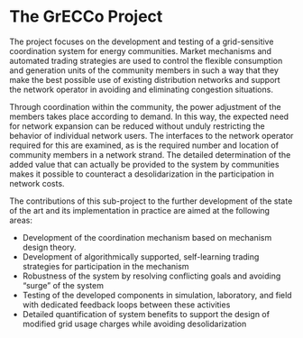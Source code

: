 # The GrECCo Project
The project focuses on the development and testing of a grid-sensitive coordination system for energy communities. Market mechanisms and automated trading strategies are used to control the flexible consumption and generation units of the community members in such a way that they make the best possible use of existing distribution networks and support the network operator in avoiding and eliminating congestion situations.

Through coordination within the community, the power adjustment of the members takes place according to demand. In this way, the expected need for network expansion can be reduced without unduly restricting the behavior of individual network users. The interfaces to the network operator required for this are examined, as is the required number and location of community members in a network strand. The detailed determination of the added value that can actually be provided to the system by communities makes it possible to counteract a desolidarization in the participation in network costs.

The contributions of this sub-project to the further development of the state of the art and its implementation in practice are aimed at the following areas:

- Development of the coordination mechanism based on mechanism design theory.
- Development of algorithmically supported, self-learning trading strategies for participation in the mechanism
- Robustness of the system by resolving conflicting goals and avoiding “surge” of the system
- Testing of the developed components in simulation, laboratory, and field with dedicated feedback loops between these activities
- Detailed quantification of system benefits to support the design of modified grid usage charges while avoiding desolidarization
